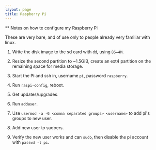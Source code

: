 ```yaml
---
layout: page
title: Raspberry Pi
---
```


** Notes on how to configure my Raspberry Pi

These are very bare, and of use only to people already very familiar with linux.

1. Write the disk image to the sd card with `dd`, using `BS=4M`.

2. Resize the second partition to ~1.5GiB, create an ext4 partition on the
remaining space for media storage.

3. Start the Pi and ssh in, username `pi`, password `raspberry`.

4. Run `raspi-config`, reboot.

5. Get updates/upgrades.

6. Run `adduser`.

7. Use `usermod -a -G <comma separated groups> <username>` to add pi's groups
   to new user.

8. Add new user to sudoers.

9. Verify the new user works and can `sudo`, then disable the pi account with
   `passwd -l pi`.
